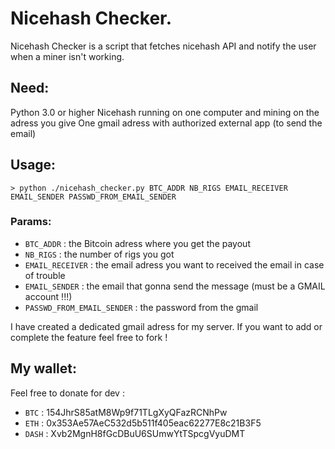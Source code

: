# Nicehash Checker.

Nicehash Checker is a script that fetches nicehash API and notify the user when a miner isn't working.


## Need:

Python 3.0 or higher
Nicehash running on one computer and mining on the adress you give
One gmail adress with authorized external app (to send the email)


## Usage:

```
> python ./nicehash_checker.py BTC_ADDR NB_RIGS EMAIL_RECEIVER EMAIL_SENDER PASSWD_FROM_EMAIL_SENDER
```
### Params:

- `BTC_ADDR` : the Bitcoin adress where you get the payout
- `NB_RIGS` : the number of rigs you got
- `EMAIL_RECEIVER` : the email adress you want to received the email in case of trouble
- `EMAIL_SENDER` : the email that gonna send the message (must be a GMAIL account !!!)
- `PASSWD_FROM_EMAIL_SENDER` : the password from the gmail



I have created a dedicated gmail adress for my server.
If you want to add or complete the feature feel free to fork !


## My wallet:

Feel free to donate for dev :
- `BTC` : 154JhrS85atM8Wp9f71TLgXyQFazRCNhPw
- `ETH` : 0x353Ae57AeC532d5b511f405eac62277E8c21B3F5
- `DASH` : Xvb2MgnH8fGcDBuU6SUmwYtTSpcgVyuDMT

